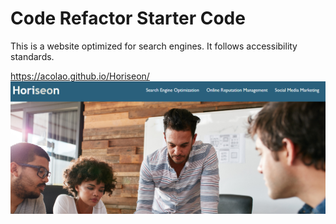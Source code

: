 # Code Refactor Starter Code
This is a website optimized for search engines. It follows accessibility standards.

https://acolao.github.io/Horiseon/
<img src= "/assets/images/image.png">


